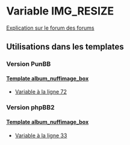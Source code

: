 # Variable IMG_RESIZE
[Explication sur le forum des forums](http://forum.forumactif.com/t294113-listing-des-variables#IMG_RESIZE)
## Utilisations dans les templates
### Version PunBB
#### [Template album_nuffimage_box](punbb/album_nuffimage_box.md)
* [Variable à la ligne 72](../punbb/album_nuffimage_box.tpl#L72)
### Version phpBB2
#### [Template album_nuffimage_box](subsilver/album_nuffimage_box.md)
* [Variable à la ligne 33](../subsilver/album_nuffimage_box.tpl#L33)
